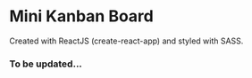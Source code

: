 # Mini Kanban Board

Created with ReactJS (create-react-app) and styled with SASS.

### To be updated...
